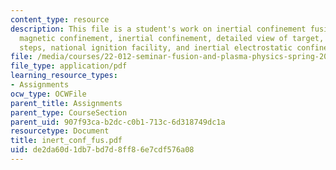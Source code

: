 ```yaml
---
content_type: resource
description: This file is a student's work on inertial confinement fusion explaining
  magnetic confinement, inertial confinement, detailed view of target, fusion ignition
  steps, national ignition facility, and inertial electrostatic confinement.
file: /media/courses/22-012-seminar-fusion-and-plasma-physics-spring-2006/de2da60d1db7bd7d8ff86e7cdf576a08_inert_conf_fus.pdf
file_type: application/pdf
learning_resource_types:
- Assignments
ocw_type: OCWFile
parent_title: Assignments
parent_type: CourseSection
parent_uid: 907f93ca-b2dc-c0b1-713c-6d318749dc1a
resourcetype: Document
title: inert_conf_fus.pdf
uid: de2da60d-1db7-bd7d-8ff8-6e7cdf576a08
---
```


